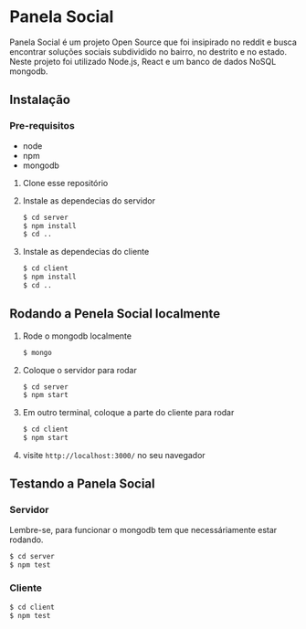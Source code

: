 # Panela Social

Panela Social é um projeto Open Source que foi insipirado no reddit e busca encontrar soluções sociais subdividido no bairro, no destrito e no estado. Neste projeto foi utilizado Node.js, React e um banco de dados NoSQL mongodb.

## Instalação

### Pre-requisitos

* node
* npm
* mongodb

1. Clone esse repositório

2. Instale as dependecias do servidor
    ```bash
    $ cd server
    $ npm install
    $ cd ..
    ```
3. Instale as dependecias do cliente
    ```bash
    $ cd client
    $ npm install
    $ cd ..
    ```

## Rodando a Penela Social localmente

1. Rode o mongodb localmente
    ```bash
    $ mongo
    ```
2. Coloque o servidor para rodar
    ```bash
    $ cd server
    $ npm start
    ```
3. Em outro terminal, coloque a parte do cliente para rodar
    ```bash
    $ cd client
    $ npm start
    ```
4. visite `http://localhost:3000/` no seu navegador

## Testando a Panela Social

### Servidor

Lembre-se, para funcionar o mongodb tem que necessáriamente estar rodando.
```bash
$ cd server
$ npm test
```

### Cliente
```bash
$ cd client
$ npm test
```
